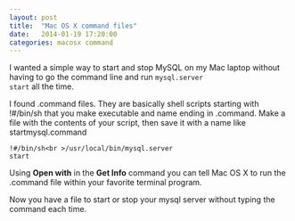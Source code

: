 ```yaml
---
layout: post
title:  "Mac OS X command files"
date:   2014-01-19 17:20:00
categories: macosx command
---
```


I wanted a simple way to start and stop MySQL on my Mac laptop without having to go the command line and run <code>mysql.server start</code> all the time.

I found .command files.  They are basically shell scripts starting with !#/bin/sh that you make executable and name ending in .command.  Make a file with the contents of your script, then save it with a name like startmysql.command

<code>!#/bin/sh<br \>/usr/local/bin/mysql.server start</code>

Using <b>Open with</b> in the <b>Get Info</b> command you can tell Mac OS X to run the .command file within your favorite terminal program.

Now you have a file to start or stop your mysql server without typing the command each time.
